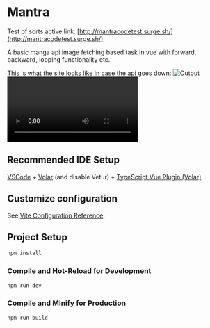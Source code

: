 # Mantra
Test of sorts active link: [http://mantracodetest.surge.sh/](http://mantracodetest.surge.sh/)  

A basic manga api image fetching based task in vue with forward, backward, looping functionality etc.

This is what the site looks like in case the api goes down:
![Output](https://i.imgur.com/S9nnLLh.png)
![Output Vid](https://i.imgur.com/8QnZ4DG.mp4)

## Recommended IDE Setup

[VSCode](https://code.visualstudio.com/) + [Volar](https://marketplace.visualstudio.com/items?itemName=Vue.volar) (and disable Vetur) + [TypeScript Vue Plugin (Volar)](https://marketplace.visualstudio.com/items?itemName=Vue.vscode-typescript-vue-plugin).

## Customize configuration

See [Vite Configuration Reference](https://vitejs.dev/config/).

## Project Setup

```sh
npm install
```

### Compile and Hot-Reload for Development

```sh
npm run dev
```

### Compile and Minify for Production

```sh
npm run build
```
